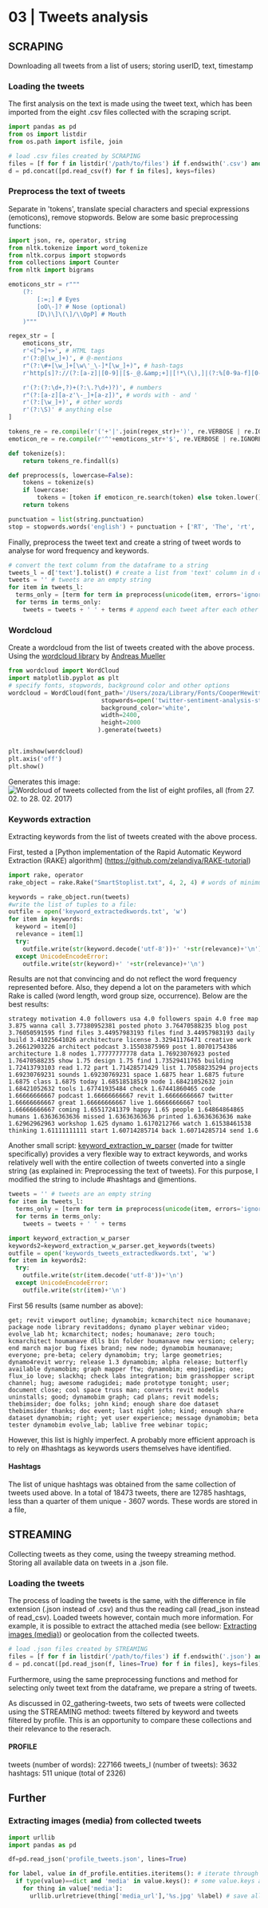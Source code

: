 # 03 | Tweets analysis

## SCRAPING

Downloading all tweets from a list of users; storing userID, text, timestamp

### Loading the tweets

The first analysis on the text is made using the tweet text, which has been imported from the eight .csv files collected with the scraping script.

```python
import pandas as pd
from os import listdir
from os.path import isfile, join

# load .csv files created by SCRAPING
files = [f for f in listdir('/path/to/files') if f.endswith('.csv') and isfile(join('/path/to/files', f))]
d = pd.concat([pd.read_csv(f) for f in files], keys=files)
```

### Preprocess the text of tweets

Separate in 'tokens', translate special characters and special expressions (emoticons), remove stopwords. Below are some basic preprocessing functions:

```python
import json, re, operator, string
from nltk.tokenize import word_tokenize
from nltk.corpus import stopwords
from collections import Counter
from nltk import bigrams

emoticons_str = r"""
    (?:
        [:=;] # Eyes
        [oO\-]? # Nose (optional)
        [D\)\]\(\]/\\OpP] # Mouth
    )"""

regex_str = [
    emoticons_str,
    r'<[^>]+>', # HTML tags
    r'(?:@[\w_]+)', # @-mentions
    r"(?:\#+[\w_]+[\w\'_\-]*[\w_]+)", # hash-tags
    r'http[s]?://(?:[a-z]|[0-9]|[$-_@.&amp;+]|[!*\(\),]|(?:%[0-9a-f][0-9a-f]))+', # URLs

    r'(?:(?:\d+,?)+(?:\.?\d+)?)', # numbers
    r"(?:[a-z][a-z'\-_]+[a-z])", # words with - and '
    r'(?:[\w_]+)', # other words
    r'(?:\S)' # anything else
]

tokens_re = re.compile(r'('+'|'.join(regex_str)+')', re.VERBOSE | re.IGNORECASE)
emoticon_re = re.compile(r'^'+emoticons_str+'$', re.VERBOSE | re.IGNORECASE)

def tokenize(s):
    return tokens_re.findall(s)

def preprocess(s, lowercase=False):
    tokens = tokenize(s)
    if lowercase:
        tokens = [token if emoticon_re.search(token) else token.lower() for token in tokens]
    return tokens

punctuation = list(string.punctuation)
stop = stopwords.words('english') + punctuation + ['RT', 'The', 'rt', 'via', 'amp']
```
Finally, preprocess the tweet text and create a string of tweet words to analyse for word frequency and keywords.
```python
# convert the text column from the dataframe to a string
tweets_l = d['text'].tolist() # create a list from 'text' column in d dataframe
tweets = '' # tweets are an empty string
for item in tweets_l:
  terms_only = [term for term in preprocess(unicode(item, errors='ignore')) if term not in stop and not term.startswith(('@', 'http'))] # remove mentions and links - useful only for wordcloud approach
  for terms in terms_only:
    tweets = tweets + ' ' + terms # append each tweet after each other as a unicode string
```

### Wordcloud

Create a wordcloud from the list of tweets created with the above process. Using the [wordcloud library](https://github.com/amueller/word_cloud) by [Andreas Mueller](https://github.com/amueller)

```python
from wordcloud import WordCloud
import matplotlib.pyplot as plt
# specify fonts, stopwords, background color and other options
wordcloud = WordCloud(font_path='/Users/zoza/Library/Fonts/CooperHewitt-Bold.otf',
                          stopwords=open('twitter-sentiment-analysis-stopwords.txt').read().split(),
                          background_color='white',
                          width=2400,
                          height=2000
                         ).generate(tweets)


plt.imshow(wordcloud)
plt.axis('off')
plt.show()
```
Generates this image:
![Wordcloud of tweets collected from the list of eight profiles, all (from 27. 02. to 28. 02. 2017)](https://goo.gl/photos/8xnJc2jhhhgezR3j7)

### Keywords extraction

Extracting keywords from the list of tweets created with the above process.

First, tested a [Python implementation of the Rapid Automatic Keyword Extraction (RAKE) algorithm] (https://github.com/zelandiya/RAKE-tutorial)

```python
import rake, operator
rake_object = rake.Rake("SmartStoplist.txt", 4, 2, 4) # words of minimum length 4, in groups of maximum 2, occurring at least 3 times in the text; this happens to give the best results with the particular corpus

keywords = rake_object.run(tweets)
#write the list of tuples to a file:
outfile = open('keyword_extractedkwords.txt', 'w')
for item in keywords:
  keyword = item[0]
  relevance = item[1]
  try:
    outfile.write(str(keyword.decode('utf-8'))+' '+str(relevance)+'\n')
  except UnicodeEncodeError:
    outfile.write(str(keyword)+' '+str(relevance)+'\n')
```
Results are not that convincing and do not reflect the word frequency represented before. Also, they depend a lot on the parameters with which Rake is called (word length, word group size, occurrence). Below are the best results:

`strategy motivation 4.0
followers usa 4.0
followers spain 4.0
free map 3.875
wanna call 3.77380952381
posted photo 3.76470588235
blog post 3.76050591595
find files 3.44957983193
files find 3.44957983193
daily build 3.41025641026
architecture license 3.32941176471
creative work 3.26612903226
architect podcast 3.15503875969
post 1.80701754386
architecture 1.8
nodes 1.77777777778
data 1.76923076923
posted 1.76470588235
show 1.75
design 1.75
find 1.73529411765
building 1.72413793103
read 1.72
part 1.71428571429
list 1.70588235294
projects 1.69230769231
sounds 1.69230769231
space 1.6875
hear 1.6875
future 1.6875
class 1.6875
today 1.68518518519
node 1.68421052632
join 1.68421052632
tools 1.67741935484
check 1.67441860465
code 1.66666666667
podcast 1.66666666667
revit 1.66666666667
twitter 1.66666666667
great 1.66666666667
live 1.66666666667
tool 1.66666666667
coming 1.65517241379
happy 1.65
people 1.64864864865
humans 1.63636363636
missed 1.63636363636
printed 1.63636363636
make 1.62962962963
workshop 1.625
dynamo 1.6170212766
watch 1.61538461538
thinking 1.61111111111
start 1.60714285714
back 1.60714285714
send 1.6
`

Another small script: [keyword_extraction_w_parser](https://github.com/naushadzaman/keyword-extraction-from-tweets) (made for twitter specifically) provides a very flexible way to extract keywords, and works relatively well with the entire collection of tweets converted into a single string (as explained in: Preprocessing the text of tweets). For this purpose, I modified the string to include #hashtags and @mentions.

```python
tweets = '' # tweets are an empty string
for item in tweets_l:
  terms_only = [term for term in preprocess(unicode(item, errors='ignore')) if term not in stop]
  for terms in terms_only:
    tweets = tweets + ' ' + terms

import keyword_extraction_w_parser
keywords2=keyword_extraction_w_parser.get_keywords(tweets)
outfile = open('keywords_tweets_extractedkwords.txt', 'w')
for item in keywords2:
  try:
    outfile.write(str(item.decode('utf-8'))+'\n')
  except UnicodeEncodeError:
    outfile.write(str(item)+'\n')
```
First 56 results (same number as above):

`get;
revit viewport outline;
dynamobim;
kcmarchitect nice houmanave;
package node library revitaddons;
dynamo player webinar video;
evolve_lab ht;
kcmarchitect;
nodes;
houmanave;
zero touch;
kcmarchitect houmanave dlls bin folder houmanave new version;
celery;
end march major bug fixes brand;
new node;
dynamobim houmanave;
everyone;
pre-beta;
celery dynamobim;
try;
large geometries;
dynamo4revit worry;
release 1.3 dynamobim;
alpha release;
butterfly available dynamobim;
graph mapper ftw;
dynamobim;
emojipedia;
one;
flux_io love;
slackhq;
check labs integration;
bim grasshopper script channel;
hug;
awesome radugidei;
made prototype tonight;
user;
document close;
cool space truss man;
converts revit models uninstalls;
good;
dynamobim graph;
cad plans;
revit models;
thebimsider;
doe folks;
john kind;
enough share doe dataset thebimsider thanks;
doc event;
last night john;
kind;
enough share dataset dynamobim;
right;
yet user experience;
message dynamobim;
beta tester dynamobim evolve_lab;
lablive free webinar topic;
`

However, this list is highly imperfect. A probably more efficient approach is to rely on #hashtags as keywords users themselves have identified.

#### Hashtags

The list of unique hashtags was obtained from the same collection of tweets used above. In a total of 18473 tweets, there are 12785 hashtags, less than a quarter of them unique - 3607 words. These words are stored in a file,


## STREAMING
Collecting tweets as they come, using the tweepy streaming method. Storing all available data on tweets in a .json file.

### Loading the tweets
The process of loading the tweets is the same, with the difference in file extension (.json instead of .csv) and thus the reading call (read_json instead of read_csv). Loaded tweets however, contain much more information. For example, it is possible to extract the attached media (see bellow: [Extracting images (media)](extractingimages)) or geolocation from the collected tweets.

```python
# load .json files created by STREAMING
files = [f for f in listdir('/path/to/files') if f.endswith('.json') and isfile(join('/path/to/files', f))]
d = pd.concat([pd.read_json(f, lines=True) for f in files], keys=files)
```
Furthermore, using the same preprocessing functions and method for selecting only tweet text from the dataframe, we prepare a string of tweets.

As discussed in 02_gathering-tweets, two sets of tweets were collected using the STREAMING method: tweets filtered by keyword and tweets filtered by profile. This is an opportunity to compare these collections and their relevance to the reserach.

#### PROFILE
tweets (number of words): 227166
tweets_l (number of tweets): 3632
hashtags: 511 unique (total of 2326)
## Further

### <a name="extractingimages"></a>Extracting images (media) from collected tweets

```python
import urllib
import pandas as pd

df=pd.read_json('profile_tweets.json', lines=True)

for label, value in df_profile.entities.iteritems(): # iterate through the dictionary of entities
  if type(value)==dict and 'media' in value.keys(): # some value.keys are nan, and their type is 'float'
    for thing in value['media']:
      urllib.urlretrieve(thing['media_url'],'%s.jpg' %label) # save all images with the unique of their index in the df
```
